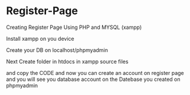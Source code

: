 # Register-Page
Creating Register Page Using PHP and MYSQL (xampp)


Install xampp on you device


Create your DB on localhost/phpmyadmin  



Next Create folder in htdocs in xampp source files




and copy the CODE and now you can create an account on register page and you will see you database account on the Datebase you created on phpmyadmin


